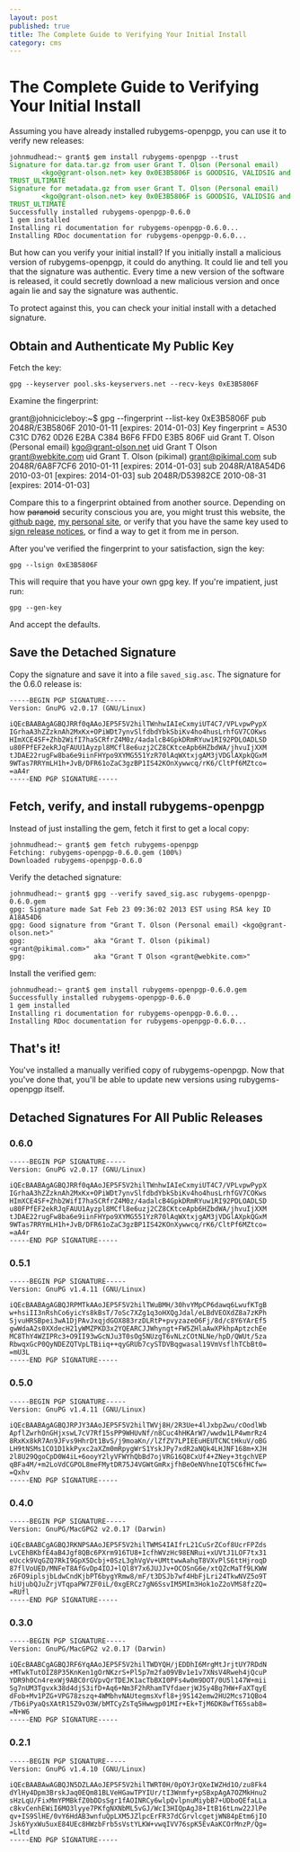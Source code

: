 ```yaml
---
layout: post
published: true
title: The Complete Guide to Verifying Your Initial Install
category: cms
---
```


The Complete Guide to Verifying Your Initial Install
====================================================

Assuming you have already installed rubygems-openpgp, you can use it
to verify new releases:

<pre><code>johnmudhead:~ grant$ gem install rubygems-openpgp --trust
<span style='color:green;'>Signature for data.tar.gz from user Grant T. Olson (Personal email) 
        &lt;kgo@grant-olson.net&gt; key 0x0E3B5806F is GOODSIG, VALIDSIG and TRUST_ULTIMATE
Signature for metadata.gz from user Grant T. Olson (Personal email) 
        &lt;kgo@grant-olson.net&gt; key 0x0E3B5806F is GOODSIG, VALIDSIG and TRUST_ULTIMATE</span>
Successfully installed rubygems-openpgp-0.6.0
1 gem installed
Installing ri documentation for rubygems-openpgp-0.6.0...
Installing RDoc documentation for rubygems-openpgp-0.6.0...
</code></pre>

But how can you verify your initial install?  If you initially install
a malicious version of rubygems-openpgp, it could do anything.  It
could lie and tell you that the signature was authentic.  Every time a
new version of the software is released, it could secretly download a
new malicious version and once again lie and say the signature was
authentic.

To protect against this, you can check your initial install with a
detached signature.

Obtain and Authenticate My Public Key
-------------------------------------

Fetch the key:

    gpg --keyserver pool.sks-keyservers.net --recv-keys 0xE3B5806F

Examine the fingerprint:

   grant@johnicicleboy:~$ gpg --fingerprint --list-key 0xE3B5806F
    pub   2048R/E3B5806F 2010-01-11 [expires: 2014-01-03]
          Key fingerprint = A530 C31C D762 0D26 E2BA  C384 B6F6 FFD0 E3B5 806F
    uid                  Grant T. Olson (Personal email) <kgo@grant-olson.net>
    uid                  Grant T Olson <grant@webkite.com>
    uid                  Grant T. Olson (pikimal) <grant@pikimal.com>
    sub   2048R/6A8F7CF6 2010-01-11 [expires: 2014-01-03]
    sub   2048R/A18A54D6 2010-03-01 [expires: 2014-01-03]
    sub   2048R/D53982CE 2010-08-31 [expires: 2014-01-03]

Compare this to a fingerprint obtained from another source.  Depending
on how <del>paranoid</del> security conscious you are, you might trust
this website, the [github
page](https://github.com/grant-olson/rubygems-openpgp-ca.org), [my
personal site](http://www.grant-olson.net/openpgp-key), or verify that
you have the same key used to [sign release
notices](http://www.ruby-forum.com/topic/4411248#new), or find a way
to get it from me in person.

After you've verified the fingerprint to your satisfaction, sign the
key:

    gpg --lsign 0xE3B5806F

This will require that you have your own gpg key.  If you're
impatient, just run:

    gpg --gen-key

And accept the defaults.

Save the Detached Signature
---------------------------

Copy the signature and save it into a file `saved_sig.asc`.  The
signature for the 0.6.0 release is:

    -----BEGIN PGP SIGNATURE-----
    Version: GnuPG v2.0.17 (GNU/Linux)
    
    iQEcBAABAgAGBQJRRf0qAAoJEP5F5V2hilTWnhwIAIeCxmyiUT4C7/VPLvpwPypX
    IGrhaA3hZZzknAh2MxKx+OPiWDt7ynvSlfdbdYbkSbiKv4ho4husLrhfGV7COKws
    HImXCE4SF+Zhb2WifI7haSCRfrZ4M0z/4adalcB4GpkDRmRYuw1RI92PDLOADLSD
    u80FPfEF2ekRJqFAUU1Ayzpl8MCfl8e6uzj2CZ8CKtceApb6HZbdWA/jhvuIjXXM
    tJDAE22rugFw8ba6e9iinFHYpo9XYMG551YzR70lAqWXtxjgAM3jVDGlAXpkQGxM
    9WTas7RRYmLH1h+JvB/DFR61oZaC3gzBP1IS42KOnXywwcq/rK6/CltPf6MZtco=
    =aA4r
    -----END PGP SIGNATURE-----


Fetch, verify, and install rubygems-openpgp
-------------------------------------------

Instead of just installing the gem, fetch it first to get a local
copy:

    johnmudhead:~ grant$ gem fetch rubygems-openpgp
    Fetching: rubygems-openpgp-0.6.0.gem (100%)
    Downloaded rubygems-openpgp-0.6.0

Verify the detached signature:

    johnmudhead:~ grant$ gpg --verify saved_sig.asc rubygems-openpgp-0.6.0.gem 
    gpg: Signature made Sat Feb 23 09:36:02 2013 EST using RSA key ID A18A54D6
    gpg: Good signature from "Grant T. Olson (Personal email) <kgo@grant-olson.net>"
    gpg:                 aka "Grant T. Olson (pikimal) <grant@pikimal.com>"
    gpg:                 aka "Grant T Olson <grant@webkite.com>"

Install the verified gem:

    johnmudhead:~ grant$ gem install rubygems-openpgp-0.6.0.gem 
    Successfully installed rubygems-openpgp-0.6.0
    1 gem installed
    Installing ri documentation for rubygems-openpgp-0.6.0...
    Installing RDoc documentation for rubygems-openpgp-0.6.0...

That's it!
----------

You've installed a manually verified copy of rubygems-openpgp.  Now
that you've done that, you'll be able to update new versions using
rubygems-openpgp itself.

Detached Signatures For All Public Releases
-------------------------------------------

### 0.6.0

    -----BEGIN PGP SIGNATURE-----
    Version: GnuPG v2.0.17 (GNU/Linux)
    
    iQEcBAABAgAGBQJRRf0qAAoJEP5F5V2hilTWnhwIAIeCxmyiUT4C7/VPLvpwPypX
    IGrhaA3hZZzknAh2MxKx+OPiWDt7ynvSlfdbdYbkSbiKv4ho4husLrhfGV7COKws
    HImXCE4SF+Zhb2WifI7haSCRfrZ4M0z/4adalcB4GpkDRmRYuw1RI92PDLOADLSD
    u80FPfEF2ekRJqFAUU1Ayzpl8MCfl8e6uzj2CZ8CKtceApb6HZbdWA/jhvuIjXXM
    tJDAE22rugFw8ba6e9iinFHYpo9XYMG551YzR70lAqWXtxjgAM3jVDGlAXpkQGxM
    9WTas7RRYmLH1h+JvB/DFR61oZaC3gzBP1IS42KOnXywwcq/rK6/CltPf6MZtco=
    =aA4r
    -----END PGP SIGNATURE-----

### 0.5.1

    -----BEGIN PGP SIGNATURE-----
    Version: GnuPG v1.4.11 (GNU/Linux)
    
    iQEcBAABAgAGBQJRPMTkAAoJEP5F5V2hilTWuBMH/30hvYMpCP6dawq6LwufKTgB
    w+hsiII3nRshCo6yicYs8kBsT/7oSc7XZg1q3oHXQgJdal/eLBdVEOXdZ8a7zKPh
    SjvuHRSBpei3wA1DjPAvJxqjdGOX883rzDLRtP+pvyzazeO6Fj/8d/c8Y6YArEf5
    gwWdaA2s0XXdecH21yWMZPKD3x2YQEARCJJWhyngt+FW5ZHlaAwXPkhpAptzchEe
    MC8ThY4WZIPRc3+O9II93wGcNJu3T0sOg5NUzgT6vNLzCOtNLNe/hpD/QWUt/5za
    RbwqxGcP0QyNDEZQTVpLTBiiq++qyGRUb7cySTDVBqgwasal19VmVsflhTCbBt0=
    =mU3L
    -----END PGP SIGNATURE-----

### 0.5.0

    -----BEGIN PGP SIGNATURE-----
    Version: GnuPG v1.4.11 (GNU/Linux)
    
    iQEcBAABAgAGBQJRPJY3AAoJEP5F5V2hilTWVj8H/2R3Ue+4lJxbpZwu/cOodlWb
    ApflZwrhOnGHjxswL7cV7Rf15sPP9WHUvNf/n8Cuc4hHKArW7/wwdw1LP4wmrRz4
    8RxKx8kR7An9JFvs9HhrDt1BvS/j9moaKn//lZfZV7LPIEEuHEUTCNCtHkuV/oBG
    LH9tNSMs1CO1D1kkPyxc2aXZm0mRpygWrS1YskJPy7xdR2aNQk4LHJNF168m+XJH
    2l8U29QgoCpD0W4iL+6ooyY2lyVFWYhQbBd7ojVRG16Q8CxUf4+ZNey+3tgchVEP
    qBFa4M/+m2LoVdCGPOL8meFMytDR75J4VGWtGmRxjfhBeOeNVhneIQT5C6fHCfw=
    =Qxhv
    -----END PGP SIGNATURE-----

### 0.4.0

    -----BEGIN PGP SIGNATURE-----
    Version: GnuPG/MacGPG2 v2.0.17 (Darwin)
    
    iQEcBAABCgAGBQJRKNPSAAoJEP5F5V2hilTWMS4IAIfrL21CuSrZCof8UcrFPZds
    LvCEhBKbfE4aB4Jgf8QBc6PXrm916TU8+IcfhWVzHc98ENRui+xUVtJ1LOF7tx31
    eUcck9VqGZQ7RkI9GpX5Dcbj+0SzL3ghVgVv+UMttwwAahqT8VXvPlS6ttHjroqD
    87flVoUED/MNFeT8AfGvDp4IOJ+lQl8Y7x6JUJJv+OCOSnG6e/xtQZcMaTf9LKWW
    z6FO9iplsjbLdwCndKjbPT6bygYRmw8/mF/t3DSJb7wf4HbFjLri24TkwNVZ5o9T
    hiUjubQJuZrjVTqpaPW7ZF0iL/0xgERCz7gN6SsvIM5MIm3Hok1oZ2oVMS8fzZQ=
    =RUfl
    -----END PGP SIGNATURE-----


### 0.3.0

    -----BEGIN PGP SIGNATURE-----
    Version: GnuPG/MacGPG2 v2.0.17 (Darwin)
    
    iQEcBAABCgAGBQJRF6YqAAoJEP5F5V2hilTWDYQH/jEDDhI6MrgMtJrjtUY7RDdN
    +MTwkTutOIZ8P35KnKen1gOrNKzrS+Pl5p7m2fa09VBv1e1v7XNsV4Rweh4jQcuP
    YDR9h0Cn4rexWj9ABC0rGVpvQrTDEJK1acTbBXI0PFs4w0m9DOT/0U5l147W+mii
    Sg7nUM3Tgvxk38d4djS3ifD+Aq6+Nm3F2hRhamTVfdaerjWJSy4Bg7HW+FaXTqyE
    dFob+Mv1PZG+VPG78zszq+4WMbhvNAUtegmsXvfl8+j9S142emw2HU2Mcs71QBo4
    /Tb6iPyaQsXAtR15Z9vO3W/bMTCyZsTq5Hwwgp01MIr+Ek+TjM6DK8wfT65sab8=
    =N+W6
    -----END PGP SIGNATURE-----

### 0.2.1

    -----BEGIN PGP SIGNATURE-----
    Version: GnuPG v1.4.10 (GNU/Linux)
    
    iQEcBAABAwAGBQJN5DZLAAoJEP5F5V2hilTWRT0H/0pOYJrQXeIWZHd1O/zu8Fk4
    dYlHy4Dpm3BrskJaq0EQm81BLVeHGawTPYIUr/tI3Wnmfy+pSBxpAgA7OZMkHnu2
    sHzLqU/FixMmYPMBkfZ0bDDsSgr1fAOINRCy6wlpQvlpnuMiybB7+UDboQEfaLLa
    c8kvCenhEWiI6MO3lyye7PKfgNXNbML5vGJ/WcI3HIQpAgJ8+ItB16tLnw22JlPe
    qv+IS9SlHE/0vY6HdAB3wnfuQpLXM5JZlpcErFR37dCGrvlcgetjWN84pEtm6jIO
    Jsk6YyxWu5uxE84UEc8HWzbFrb5sVstYLKW+vwqIVV76spK5EvAaKCOrMnzP/Qg=
    =Lltd
    -----END PGP SIGNATURE-----

